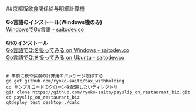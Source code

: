 ##京都版飲食関係給与明細計算機
<br><br>
**Go言語のインストール(Windows機のみ)**<br>
[WindowsでGo言語 - saitodev.co](https://saitodev.co/article/1569)
<br><br>
**Qtのインストール**<br>
[Go言語でQtを扱ってみる on Windows - saitodev.co](https://saitodev.co/article/1956)<br>
[Go言語でQtを扱ってみる on Ubuntu - saitodev.co](https://saitodev.co/article/1949)
<br><br>
```
# 事前に税や保険の計算用のパッケージ取得する
go get github.com/ryoko-saito/tax_withholding
cd サンプルコードのクローンを配置したいディレクトリ
git clone https://github.com/ryoko-saito/payslip_on_restaurant_biz.git
cd payslip_on_restaurant_biz
qtdeploy test desktop ./calc
```
